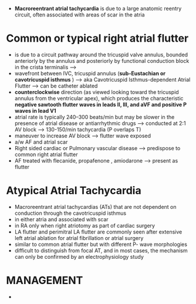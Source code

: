 - **Macroreentrant atrial tachycardia** is due to a large anatomic reentry circuit, often associated with areas of scar in the atria
# Common or typical right atrial flutter 
- is due to a circuit pathway around the tricuspid valve annulus, bounded anteriorly by the annulus and posteriorly by functional conduction block in the crista terminalis -->
- wavefront between IVC, tricuspid annulus (**sub-Eustachian or cavotricuspid isthmus** ) --> aka Cavotricuspid Isthmus-dependent Atrial Flutter --> can be catheter ablated 
- **counterclockwise** direction (as viewed looking toward the tricuspid annulus from the ventricular apex), which produces the characteristic **negative sawtooth flutter waves in leads II, III, and aVF and positive P waves in lead V1**
- atrial rate is typically 240–300 beats/min but may be slower in the presence of atrial disease or antiarrhythmic drugs --> conducted at 2:1 AV block --> 130-150/min tachycardia (P overlaps T)
- maneuver to increase AV block --> flutter wave exposed 
- a/w AF and atrial scar 
- Right sided cardiac or Pulmonary vascular disease --> predispose to common right atrial flutter 
- AF treated with flecanide, propafenone , amiodarone --> present as flutter 
# Atypical Atrial Tachycardia 
- Macroreentrant atrial tachycardias (ATs) that are not dependent on conduction through the cavotricuspid isthmus 
- in either atria and associated with scar 
- in RA only when right atriotomy as part of cardiac surgery 
- LA flutter and perimitral LA flutter are commonly seen after extensive left atrial ablation for atrial fibrillation or atrial surgery
- similar to common atrial flutter but with different P- wave morphologies 
- difficult to distinguish from focal AT, and in most cases, the mechanism can only be confirmed by an electrophysiology study 
# MANAGEMENT 
- 